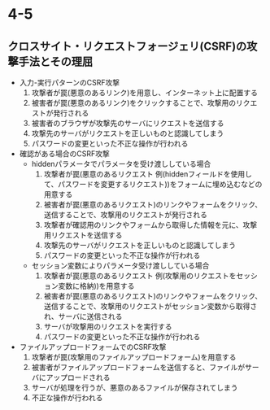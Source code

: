 # 4-5 
## クロスサイト・リクエストフォージェリ(CSRF)の攻撃手法とその理屈  
- 入力-実行パターンのCSRF攻撃  
	1. 攻撃者が罠(悪意のあるリンク)を用意し、インターネット上に配置する  
	1. 被害者が罠(悪意のあるリンク)をクリックすることで、攻撃用のリクエストが発行される  
	1. 被害者のブラウザが攻撃先のサーバにリクエストを送信する  
	1. 攻撃先のサーバがリクエストを正しいものと認識してしまう  
	1. パスワードの変更といった不正な操作が行われる  
- 確認がある場合のCSRF攻撃  
	- hiddenパラメータでパラメータを受け渡ししている場合  
		1. 攻撃者が罠(悪意のあるリクエスト 例(hiddenフィールドを使用して、パスワードを変更するリクエスト))をフォームに埋め込むなどの用意する  
		1. 被害者が罠(悪意のあるリクエスト)のリンクやフォームをクリック、送信することで、攻撃用のリクエストが発行される  
		1. 攻撃者が確認用のリンクやフォームから取得した情報を元に、攻撃用リクエストを送信する  
		1. 攻撃先のサーバがリクエストを正しいものと認識してしまう  
		1. パスワードの変更といった不正な操作が行われる  
	- セッション変数によりパラメータ受け渡ししている場合  
		1. 攻撃者が罠(悪意のあるリクエスト 例(攻撃用のリクエストをセッション変数に格納))を用意する  
		1. 被害者が罠(悪意のあるリクエスト)のリンクやフォームをクリック、送信することで、攻撃用のリクエストがセッション変数から取得され、サーバに送信される  
		1. サーバが攻撃用のリクエストを実行する  
		1. パスワードの変更といった不正な操作が行われる  
- ファイルアップロードフォームでのCSRF攻撃  
	1. 攻撃者が罠(攻撃用のファイルアップロードフォーム)を用意する  
	1. 被害者がファイルアップロードフォームを送信すると、ファイルがサーバにアップロードされる  
	1. サーバが処理を行うが、悪意のあるファイルが保存されてしまう  
	1. 不正な操作が行われる


